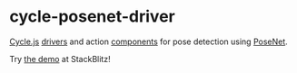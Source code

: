 <!-- This README.md is automatically generated. Edit the JSDoc comments in source code or the md files in docs/readmes/. -->

# cycle-posenet-driver

[Cycle.js](http://cycle.js.org/) [drivers](https://cycle.js.org/drivers.html) and action [components](https://cycle.js.org/components.html) for pose detection using [PoseNet](https://github.com/tensorflow/tfjs-models/tree/master/posenet).

Try [the demo](https://stackblitz.com/edit/cycle-robot-drivers-demos-posenet) at StackBlitz!
